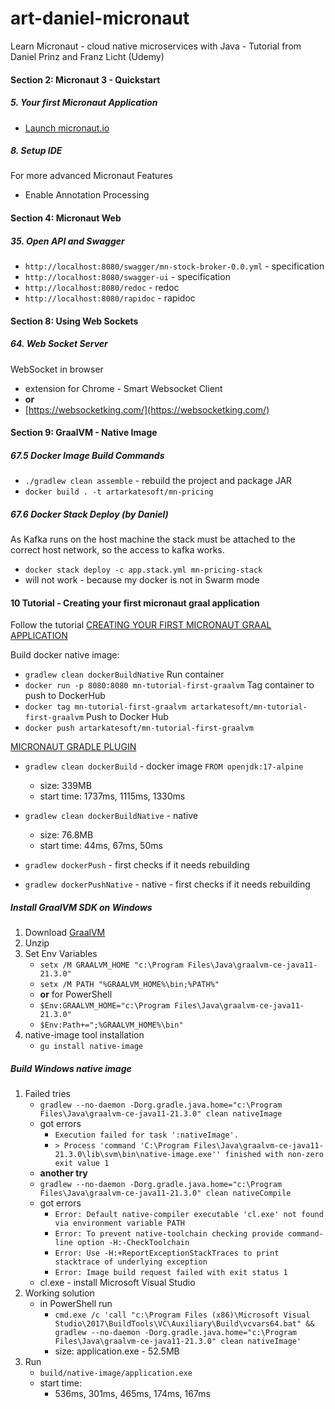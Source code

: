 # art-daniel-micronaut
Learn Micronaut - cloud native microservices with Java - Tutorial from Daniel Prinz and Franz Licht (Udemy)

####  Section 2: Micronaut 3 - Quickstart

#####  5. Your first Micronaut Application

-  [Launch micronaut.io](https://micronaut.io/launch/)

#####  8. Setup IDE

For more advanced Micronaut Features
-  Enable Annotation Processing

####  Section 4: Micronaut Web

#####  35. Open API and Swagger

-  `http://localhost:8080/swagger/mn-stock-broker-0.0.yml` - specification
-  `http://localhost:8080/swagger-ui` - specification
-  `http://localhost:8080/redoc` - redoc
-  `http://localhost:8080/rapidoc` - rapidoc

####  Section 8: Using Web Sockets

#####  64. Web Socket Server

WebSocket in browser
-  extension for Chrome - Smart Websocket Client
-  **or** 
-  [https://websocketking.com/](https://websocketking.com/)

####  Section 9: GraalVM - Native Image

#####  67.5 Docker Image Build Commands

-  `./gradlew clean assemble` - rebuild the project and package JAR
-  `docker build . -t artarkatesoft/mn-pricing`

#####  67.6 Docker Stack Deploy (by Daniel)

As Kafka runs on the host machine the stack must be attached to the correct host network, so the access to kafka works.
-  `docker stack deploy -c app.stack.yml mn-pricing-stack`
-  will not work - because my docker is not in Swarm mode

####  10 Tutorial - Creating your first micronaut graal application

Follow the tutorial [CREATING YOUR FIRST MICRONAUT GRAAL APPLICATION](https://guides.micronaut.io/latest/micronaut-creating-first-graal-app-gradle-java.html)

Build docker native image:
-  `gradlew clean dockerBuildNative`
Run container
-  `docker run -p 8080:8080 mn-tutorial-first-graalvm`
Tag container to push to DockerHub
-  `docker tag mn-tutorial-first-graalvm artarkatesoft/mn-tutorial-first-graalvm`
Push to Docker Hub
-  `docker push artarkatesoft/mn-tutorial-first-graalvm`

[MICRONAUT GRADLE PLUGIN](https://micronaut-projects.github.io/micronaut-gradle-plugin/snapshot/)
-  `gradlew clean dockerBuild` - docker image `FROM openjdk:17-alpine`
    -  size:  339MB
    -  start time: 1737ms, 1115ms, 1330ms
-  `gradlew clean dockerBuildNative` - native
    -  size:  76.8MB
    -  start time: 44ms, 67ms, 50ms

-  `gradlew dockerPush` - first checks if it needs rebuilding
-  `gradlew dockerPushNative` - native - first checks if it needs rebuilding

#####  Install GraalVM SDK on Windows

1.  Download [GraalVM](https://www.graalvm.org)
2.  Unzip
3.  Set Env Variables
    -  `setx /M GRAALVM_HOME "c:\Program Files\Java\graalvm-ce-java11-21.3.0"`
    -  `setx /M PATH "%GRAALVM_HOME%\bin;%PATH%"`
    -  **or** for PowerShell
    -  `$Env:GRAALVM_HOME="c:\Program Files\Java\graalvm-ce-java11-21.3.0"`
    -  `$Env:Path+=";%GRAALVM_HOME%\bin"`
4.  native-image tool installation
    -  `gu install native-image` 

#####  Build Windows native image

1.  Failed tries
    -  `gradlew --no-daemon -Dorg.gradle.java.home="c:\Program Files\Java\graalvm-ce-java11-21.3.0" clean nativeImage`
    -  got errors
        -  `Execution failed for task ':nativeImage'.`
        -  `> Process 'command 'C:\Program Files\Java\graalvm-ce-java11-21.3.0\lib\svm\bin\native-image.exe'' finished with non-zero exit value 1`
    -  **another try**
    -  `gradlew --no-daemon -Dorg.gradle.java.home="c:\Program Files\Java\graalvm-ce-java11-21.3.0" clean nativeCompile`
    -  got errors
        -  `Error: Default native-compiler executable 'cl.exe' not found via environment variable PATH`
        -  `Error: To prevent native-toolchain checking provide command-line option -H:-CheckToolchain`
        -  `Error: Use -H:+ReportExceptionStackTraces to print stacktrace of underlying exception`
        -  `Error: Image build request failed with exit status 1`
    -  cl.exe - install Microsoft Visual Studio
2.  Working solution
    -  in PowerShell run
        -  `cmd.exe /c 'call "c:\Program Files (x86)\Microsoft Visual Studio\2017\BuildTools\VC\Auxiliary\Build\vcvars64.bat" && gradlew --no-daemon -Dorg.gradle.java.home="c:\Program Files\Java\graalvm-ce-java11-21.3.0" clean nativeImage' `
        -  size: application.exe - 52.5MB
3.  Run
    -  `build/native-image/application.exe`
    -  start time:
        -  536ms, 301ms, 465ms, 174ms, 167ms
       


